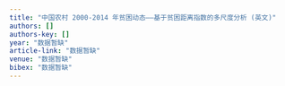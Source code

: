 ```yaml
---
title: "中国农村 2000-2014 年贫困动态——基于贫困距离指数的多尺度分析 (英文)"
authors: []
authors-key: []
year: "数据暂缺"
article-link: "数据暂缺"
venue: "数据暂缺"
bibex: "数据暂缺"
---
```

